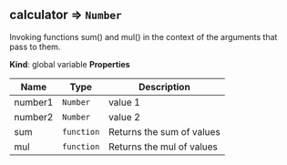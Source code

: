 ﻿## calculator ⇒ <code>Number</code>
Invoking functions sum() and mul() in the context of the arguments that pass to them.

**Kind**: global variable
**Properties**

| Name | Type | Description |
| --- | --- | --- |
| number1 | <code>Number</code> | value 1 |
| number2| <code>Number</code> |  value 2 |
| sum | <code>function</code> | Returns the sum of values |
| mul | <code>function</code> | Returns the mul of values |

